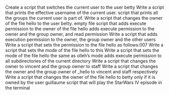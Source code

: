 Create a script that switches the current user to the user betty
Write a script that prints the effective username of the current user.
script that prints all the groups the current user is part of.
Write a script that changes the owner of the file hello to the user betty.
empty file
script that adds execute permission to the owner of the file hello
adds execute permission to the owner and the group owner, and read permission
Write a script that adds execution permission to the owner, the group owner and the other users
Write a script that sets the permission to the file hello as follows:007
Write a script that sets the mode of the file hello to this
Write a script that sets the mode of the file hello the same as olleh’s mode
adds execute permission to all subdirectories of the current directory
Write a script that changes the owner to vincent and the group owner to staff
Write a script that changes the owner and the group owner of _hello to vincent and staff respectively
Write a script that changes the owner of the file hello to betty only if it is owned by the user guillaume
script that will play the StarWars IV episode in the terminal

